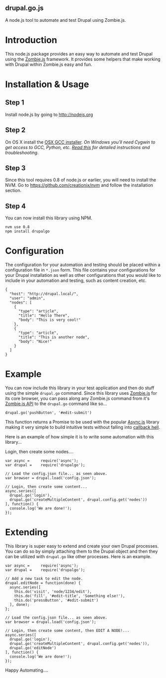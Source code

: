 drupal.go.js
------------------------

A node.js tool to automate and test Drupal using Zombie.js.

Introduction
========================
This node.js package provides an easy way to automate and test Drupal using
the <a href='http://zombie.labnotes.org'>Zombie.js</a> framework.  It provides some helpers that make working with
Drupal within Zombie.js easy and fun.

Installation & Usage
=====================

Step 1
--------
Install node.js by going to http://nodejs.org

Step 2
--------
On OS X install the <a href="https://github.com/kennethreitz/osx-gcc-installer">OSX GCC installer</a>. 
<em>On Windows you'll need Cygwin to get access to GCC, Python, etc. <a href="https://github.com/joyent/node/wiki/Building-node.js-on-Cygwin-(Windows)">Read this</a> for detailed instructions and troubleshooting.</em>

Step 3
--------
Since this tool requires 0.8 of node.js or earlier, you will need to install the NVM.
Go to https://github.com/creationix/nvm and follow the installation section.

Step 4
--------
You can now install this library using NPM.

```
nvm use 0.8
npm install drupalgo
```

Configuration
==============
The configuration for your automation and testing should be placed within a
configuration file in ```*.json``` form.  This file contains your configurations
for your Drupal installation as well as other configurations that you would like
to include in your automation and testing, such as content creation, etc.
```
{
  "host": "http://drupal.local/",
  "user": "admin",
  "nodes": [
    {
      "type": "article",
      "title": "Hello There",
      "body": "This is very cool!"
    },
    {
      "type": "article",
      "title": "This is another node",
      "body": "Nice!"
    }
  ]
}

```

Example
==============
You can now include this library in your test application and then do stuff
using the simple ```drupal.go``` command.  Since this library uses
<a href='http://zombie.labnotes.org'>Zombie.js</a> for its core browser, you can
pass along any Zombie.js command from it's <a href="http://zombie.labnotes.org/API">Zombie.js API</a>
to the ```drupal.go``` command like so...

```
drupal.go('pushButton', '#edit-submit')
```

This function returns a Promise to be used with the popular <a href="https://github.com/caolan/async">Async.js</a>
library making it very simple to build intuitive tests without falling into <a href="https://www.google.com/search?q=javascript+callback+hell">callback hell</a>.

Here is an example of how simple it is to write some automation with this library...

Login, then create some nodes....
```
var async =     require('async');
var drupal =    require('drupalgo');

// Load the config.json file... as seen above.
var browser = drupal.load('config.json');

// Login, then create some content...
async.series([
  drupal.go('login'),
  drupal.go('createMultipleContent', drupal.config.get('nodes'))
], function() {
  console.log('We are done!');
});
```

Extending
================
This library is super easy to extend and create your own Drupal processes.  You
can do so by simply attaching them to the Drupal object and then they can be
utilized with ```drupal.go``` like other processes.  Here is an example.

```
var async =     require('async');
var drupal =    require('drupalgo');

// Add a new task to edit the node.
drupal.editNode = function(done) {
  async.series([
    this.do('visit', 'node/1234/edit'),
    this.do('fill', '#edit-title', 'Something else!'),
    this.do('pressButton', '#edit-submit')
  ], done);
};

// Load the config.json file... as seen above.
var browser = drupal.load('config.json');

// Login, then create some content, then EDIT A NODE!...
async.series([
  drupal.go('login'),
  drupal.go('createMultipleContent', drupal.config.get('nodes')),
  drupal.go('editNode')
], function() {
  console.log('We are done!');
});
```

Happy Automating....
